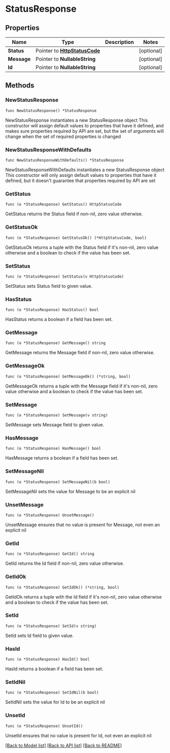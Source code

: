 # StatusResponse

## Properties

Name | Type | Description | Notes
------------ | ------------- | ------------- | -------------
**Status** | Pointer to [**HttpStatusCode**](HttpStatusCode.md) |  | [optional] 
**Message** | Pointer to **NullableString** |  | [optional] 
**Id** | Pointer to **NullableString** |  | [optional] 

## Methods

### NewStatusResponse

`func NewStatusResponse() *StatusResponse`

NewStatusResponse instantiates a new StatusResponse object
This constructor will assign default values to properties that have it defined,
and makes sure properties required by API are set, but the set of arguments
will change when the set of required properties is changed

### NewStatusResponseWithDefaults

`func NewStatusResponseWithDefaults() *StatusResponse`

NewStatusResponseWithDefaults instantiates a new StatusResponse object
This constructor will only assign default values to properties that have it defined,
but it doesn't guarantee that properties required by API are set

### GetStatus

`func (o *StatusResponse) GetStatus() HttpStatusCode`

GetStatus returns the Status field if non-nil, zero value otherwise.

### GetStatusOk

`func (o *StatusResponse) GetStatusOk() (*HttpStatusCode, bool)`

GetStatusOk returns a tuple with the Status field if it's non-nil, zero value otherwise
and a boolean to check if the value has been set.

### SetStatus

`func (o *StatusResponse) SetStatus(v HttpStatusCode)`

SetStatus sets Status field to given value.

### HasStatus

`func (o *StatusResponse) HasStatus() bool`

HasStatus returns a boolean if a field has been set.

### GetMessage

`func (o *StatusResponse) GetMessage() string`

GetMessage returns the Message field if non-nil, zero value otherwise.

### GetMessageOk

`func (o *StatusResponse) GetMessageOk() (*string, bool)`

GetMessageOk returns a tuple with the Message field if it's non-nil, zero value otherwise
and a boolean to check if the value has been set.

### SetMessage

`func (o *StatusResponse) SetMessage(v string)`

SetMessage sets Message field to given value.

### HasMessage

`func (o *StatusResponse) HasMessage() bool`

HasMessage returns a boolean if a field has been set.

### SetMessageNil

`func (o *StatusResponse) SetMessageNil(b bool)`

 SetMessageNil sets the value for Message to be an explicit nil

### UnsetMessage
`func (o *StatusResponse) UnsetMessage()`

UnsetMessage ensures that no value is present for Message, not even an explicit nil
### GetId

`func (o *StatusResponse) GetId() string`

GetId returns the Id field if non-nil, zero value otherwise.

### GetIdOk

`func (o *StatusResponse) GetIdOk() (*string, bool)`

GetIdOk returns a tuple with the Id field if it's non-nil, zero value otherwise
and a boolean to check if the value has been set.

### SetId

`func (o *StatusResponse) SetId(v string)`

SetId sets Id field to given value.

### HasId

`func (o *StatusResponse) HasId() bool`

HasId returns a boolean if a field has been set.

### SetIdNil

`func (o *StatusResponse) SetIdNil(b bool)`

 SetIdNil sets the value for Id to be an explicit nil

### UnsetId
`func (o *StatusResponse) UnsetId()`

UnsetId ensures that no value is present for Id, not even an explicit nil

[[Back to Model list]](../README.md#documentation-for-models) [[Back to API list]](../README.md#documentation-for-api-endpoints) [[Back to README]](../README.md)


